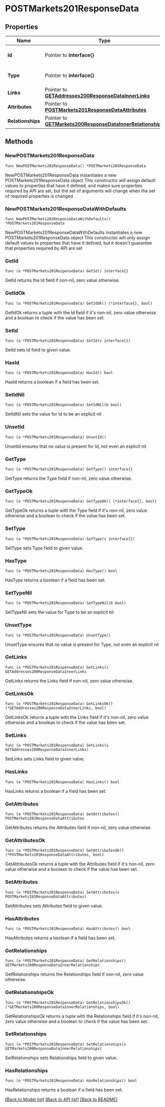 # POSTMarkets201ResponseData

## Properties

Name | Type | Description | Notes
------------ | ------------- | ------------- | -------------
**Id** | Pointer to **interface{}** | The resource&#39;s id | [optional] 
**Type** | Pointer to **interface{}** | The resource&#39;s type | [optional] 
**Links** | Pointer to [**GETAddresses200ResponseDataInnerLinks**](GETAddresses200ResponseDataInnerLinks.md) |  | [optional] 
**Attributes** | Pointer to [**POSTMarkets201ResponseDataAttributes**](POSTMarkets201ResponseDataAttributes.md) |  | [optional] 
**Relationships** | Pointer to [**GETMarkets200ResponseDataInnerRelationships**](GETMarkets200ResponseDataInnerRelationships.md) |  | [optional] 

## Methods

### NewPOSTMarkets201ResponseData

`func NewPOSTMarkets201ResponseData() *POSTMarkets201ResponseData`

NewPOSTMarkets201ResponseData instantiates a new POSTMarkets201ResponseData object
This constructor will assign default values to properties that have it defined,
and makes sure properties required by API are set, but the set of arguments
will change when the set of required properties is changed

### NewPOSTMarkets201ResponseDataWithDefaults

`func NewPOSTMarkets201ResponseDataWithDefaults() *POSTMarkets201ResponseData`

NewPOSTMarkets201ResponseDataWithDefaults instantiates a new POSTMarkets201ResponseData object
This constructor will only assign default values to properties that have it defined,
but it doesn't guarantee that properties required by API are set

### GetId

`func (o *POSTMarkets201ResponseData) GetId() interface{}`

GetId returns the Id field if non-nil, zero value otherwise.

### GetIdOk

`func (o *POSTMarkets201ResponseData) GetIdOk() (*interface{}, bool)`

GetIdOk returns a tuple with the Id field if it's non-nil, zero value otherwise
and a boolean to check if the value has been set.

### SetId

`func (o *POSTMarkets201ResponseData) SetId(v interface{})`

SetId sets Id field to given value.

### HasId

`func (o *POSTMarkets201ResponseData) HasId() bool`

HasId returns a boolean if a field has been set.

### SetIdNil

`func (o *POSTMarkets201ResponseData) SetIdNil(b bool)`

 SetIdNil sets the value for Id to be an explicit nil

### UnsetId
`func (o *POSTMarkets201ResponseData) UnsetId()`

UnsetId ensures that no value is present for Id, not even an explicit nil
### GetType

`func (o *POSTMarkets201ResponseData) GetType() interface{}`

GetType returns the Type field if non-nil, zero value otherwise.

### GetTypeOk

`func (o *POSTMarkets201ResponseData) GetTypeOk() (*interface{}, bool)`

GetTypeOk returns a tuple with the Type field if it's non-nil, zero value otherwise
and a boolean to check if the value has been set.

### SetType

`func (o *POSTMarkets201ResponseData) SetType(v interface{})`

SetType sets Type field to given value.

### HasType

`func (o *POSTMarkets201ResponseData) HasType() bool`

HasType returns a boolean if a field has been set.

### SetTypeNil

`func (o *POSTMarkets201ResponseData) SetTypeNil(b bool)`

 SetTypeNil sets the value for Type to be an explicit nil

### UnsetType
`func (o *POSTMarkets201ResponseData) UnsetType()`

UnsetType ensures that no value is present for Type, not even an explicit nil
### GetLinks

`func (o *POSTMarkets201ResponseData) GetLinks() GETAddresses200ResponseDataInnerLinks`

GetLinks returns the Links field if non-nil, zero value otherwise.

### GetLinksOk

`func (o *POSTMarkets201ResponseData) GetLinksOk() (*GETAddresses200ResponseDataInnerLinks, bool)`

GetLinksOk returns a tuple with the Links field if it's non-nil, zero value otherwise
and a boolean to check if the value has been set.

### SetLinks

`func (o *POSTMarkets201ResponseData) SetLinks(v GETAddresses200ResponseDataInnerLinks)`

SetLinks sets Links field to given value.

### HasLinks

`func (o *POSTMarkets201ResponseData) HasLinks() bool`

HasLinks returns a boolean if a field has been set.

### GetAttributes

`func (o *POSTMarkets201ResponseData) GetAttributes() POSTMarkets201ResponseDataAttributes`

GetAttributes returns the Attributes field if non-nil, zero value otherwise.

### GetAttributesOk

`func (o *POSTMarkets201ResponseData) GetAttributesOk() (*POSTMarkets201ResponseDataAttributes, bool)`

GetAttributesOk returns a tuple with the Attributes field if it's non-nil, zero value otherwise
and a boolean to check if the value has been set.

### SetAttributes

`func (o *POSTMarkets201ResponseData) SetAttributes(v POSTMarkets201ResponseDataAttributes)`

SetAttributes sets Attributes field to given value.

### HasAttributes

`func (o *POSTMarkets201ResponseData) HasAttributes() bool`

HasAttributes returns a boolean if a field has been set.

### GetRelationships

`func (o *POSTMarkets201ResponseData) GetRelationships() GETMarkets200ResponseDataInnerRelationships`

GetRelationships returns the Relationships field if non-nil, zero value otherwise.

### GetRelationshipsOk

`func (o *POSTMarkets201ResponseData) GetRelationshipsOk() (*GETMarkets200ResponseDataInnerRelationships, bool)`

GetRelationshipsOk returns a tuple with the Relationships field if it's non-nil, zero value otherwise
and a boolean to check if the value has been set.

### SetRelationships

`func (o *POSTMarkets201ResponseData) SetRelationships(v GETMarkets200ResponseDataInnerRelationships)`

SetRelationships sets Relationships field to given value.

### HasRelationships

`func (o *POSTMarkets201ResponseData) HasRelationships() bool`

HasRelationships returns a boolean if a field has been set.


[[Back to Model list]](../README.md#documentation-for-models) [[Back to API list]](../README.md#documentation-for-api-endpoints) [[Back to README]](../README.md)


